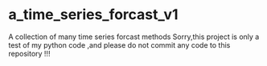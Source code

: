 # a_time_series_forcast_v1
A collection of many time series forcast methods
Sorry,this project is only a test of my python code ,and please do not commit any code to this repository !!!
